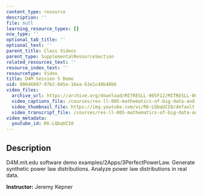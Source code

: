 ```yaml
---
content_type: resource
description: ''
file: null
learning_resource_types: []
ocw_type: ''
optional_tab_title: ''
optional_text: ''
parent_title: Class Videos
parent_type: SupplementalResourceSection
related_resources_text: ''
resource_index_text: ''
resourcetype: Video
title: D4M Session 5 Demo
uid: 80646897-97b2-045e-16ea-63e1c48b48bb
video_files:
  archive_url: https://archive.org/download/MITRESLL-005F12/MITRESLL-005F12_L05_Demo_300k.mp4
  video_captions_file: /courses/res-ll-005-mathematics-of-big-data-and-machine-learning-january-iap-2020/326f169cd45a5b9eaa53688cfdce3254_R6-LQbqUCI0.vtt
  video_thumbnail_file: https://img.youtube.com/vi/R6-LQbqUCI0/default.jpg
  video_transcript_file: /courses/res-ll-005-mathematics-of-big-data-and-machine-learning-january-iap-2020/7a95891234b4363ea11d002bf10e4e6b_R6-LQbqUCI0.pdf
video_metadata:
  youtube_id: R6-LQbqUCI0
---
```


Description
-----------

D4M.mit.edu software demo examples/2Apps/3PerfectPowerLaw. Generate synthetic power law distributions. Analyze power law distributions in real data.

**Instructor:** Jeremy Kepner